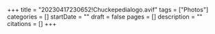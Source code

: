 +++
title = "20230417230652!Chuckepedialogo.avif"
tags = ["Photos"]
categories = []
startDate = ""
draft = false
pages = []
description = ""
citations = []
+++
